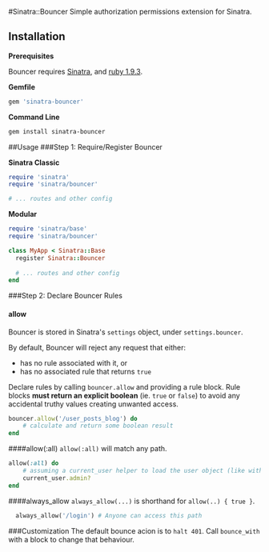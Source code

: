 #Sinatra::Bouncer
Simple authorization permissions extension for Sinatra. 

## Installation

**Prerequisites**

Bouncer requires [Sinatra](http://www.sinatrarb.com/), and [ruby 1.9.3](https://www.ruby-lang.org/en/documentation/installation/).  

**Gemfile**
```ruby
gem 'sinatra-bouncer'
```

**Command Line**
```sh
gem install sinatra-bouncer
```

##Usage
###Step 1: Require/Register Bouncer

**Sinatra Classic**
```ruby
require 'sinatra'
require 'sinatra/bouncer'

# ... routes and other config
```

**Modular**
```ruby
require 'sinatra/base'
require 'sinatra/bouncer'

class MyApp < Sinatra::Base
  register Sinatra::Bouncer
  
  # ... routes and other config
end
```

###Step 2: Declare Bouncer Rules

#### allow
Bouncer is stored in Sinatra's `settings` object, under `settings.bouncer`.

By default, Bouncer will reject any request that either:
* has no rule associated with it, or
* has no associated rule that returns `true`

Declare rules by calling `bouncer.allow` and providing a rule block. Rule blocks **must return an explicit boolean** (ie. `true` or `false`) to avoid any accidental truthy values creating unwanted access. 

```ruby
bouncer.allow('/user_posts_blog') do
    # calculate and return some boolean result
end
```

####allow(:all)
`allow(:all)` will match any path. 

```ruby
allow(:all) do
    # assuming a current_user helper to load the user object (like with warden)
    current_user.admin?
end
```

####always_allow
`always_allow(...)` is shorthand for `allow(..) { true }`. 

```ruby
  always_allow('/login') # Anyone can access this path
```

###Customization
The default bounce acion is to `halt 401`. Call `bounce_with` with a block to change that behaviour. 
